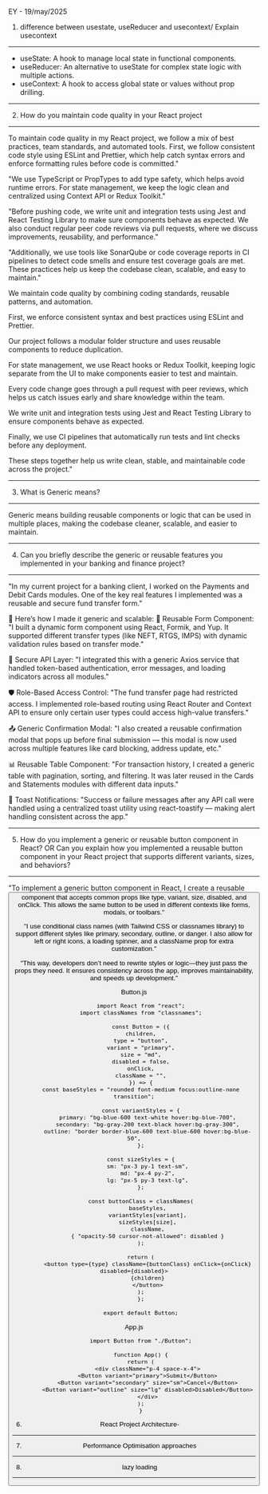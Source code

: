 EY - 19/may/2025
1. difference between usestate, useReducer and usecontext/ Explain usecontext
------------------------------------------------------------------------------------------
* useState: A hook to manage local state in functional components.
* useReducer: An alternative to useState for complex state logic with multiple actions.
* useContext: A hook to access global state or values without prop drilling.

------------------------------------------------------------------------------------------
2. How do you maintain code quality in your React project
------------------------------------------------------------------------------------------

To maintain code quality in my React project, we follow a mix of best practices, team standards, and automated tools. First, we follow consistent code style using ESLint and Prettier, which help catch syntax errors and enforce formatting rules before code is committed."

"We use TypeScript or PropTypes to add type safety, which helps avoid runtime errors. For state management, we keep the logic clean and centralized using Context API or Redux Toolkit."

"Before pushing code, we write unit and integration tests using Jest and React Testing Library to make sure components behave as expected. We also conduct regular peer code reviews via pull requests, where we discuss improvements, reusability, and performance."

"Additionally, we use tools like SonarQube or code coverage reports in CI pipelines to detect code smells and ensure test coverage goals are met. These practices help us keep the codebase clean, scalable, and easy to maintain."

We maintain code quality by combining coding standards, reusable patterns, and automation.

First, we enforce consistent syntax and best practices using ESLint and Prettier.

Our project follows a modular folder structure and uses reusable components to reduce duplication.

For state management, we use React hooks or Redux Toolkit, keeping logic separate from the UI to make components easier to test and maintain.

Every code change goes through a pull request with peer reviews, which helps us catch issues early and share knowledge within the team.

We write unit and integration tests using Jest and React Testing Library to ensure components behave as expected.

Finally, we use CI pipelines that automatically run tests and lint checks before any deployment.

These steps together help us write clean, stable, and maintainable code across the project."

------------------------------------------------------------------------------------------
3. What is Generic means?
------------------------------------------------------------------------------------------
Generic means building reusable components or logic that can be used in multiple places, making the codebase cleaner, scalable, and easier to maintain.

------------------------------------------------------------------------------------------
4. Can you briefly describe the generic or reusable features you implemented in your banking and finance project?
------------------------------------------------------------------------------------------------
"In my current project for a banking client, I worked on the Payments and Debit Cards modules. One of the key real features I implemented was a reusable and secure fund transfer form."

🔧 Here’s how I made it generic and scalable:
🔁 Reusable Form Component:
"I built a dynamic form component using React, Formik, and Yup. It supported different transfer types (like NEFT, RTGS, IMPS) with dynamic validation rules based on transfer mode."

🔐 Secure API Layer:
"I integrated this with a generic Axios service that handled token-based authentication, error messages, and loading indicators across all modules."

🛡️ Role-Based Access Control:
"The fund transfer page had restricted access. I implemented role-based routing using React Router and Context API to ensure only certain user types could access high-value transfers."

📤 Generic Confirmation Modal:
"I also created a reusable confirmation modal that pops up before final submission — this modal is now used across multiple features like card blocking, address update, etc."

📊 Reusable Table Component:
"For transaction history, I created a generic table with pagination, sorting, and filtering. It was later reused in the Cards and Statements modules with different data inputs."

🔔 Toast Notifications:
"Success or failure messages after any API call were handled using a centralized toast utility using react-toastify — making alert handling consistent across the app."

----------------------------------------------------------------------------------------------------------
5. How do you implement a generic or reusable button component in React?
OR Can you explain how you implemented a reusable button component in your React project that supports different variants, sizes, and behaviors?
 ----------------------------------------------------------------------------------------------------------
"To implement a generic button component in React, I create a reusable <Button /> component that accepts common props like type, variant, size, disabled, and onClick. This allows the same button to be used in different contexts like forms, modals, or toolbars."

"I use conditional class names (with Tailwind CSS or classnames library) to support different styles like primary, secondary, outline, or danger. I also allow for left or right icons, a loading spinner, and a className prop for extra customization."

"This way, developers don’t need to rewrite styles or logic—they just pass the props they need. It ensures consistency across the app, improves maintainability, and speeds up development."

Button.js

        import React from "react";
        import classNames from "classnames";

        const Button = ({
        children,
        type = "button",
        variant = "primary",
        size = "md",
        disabled = false,
        onClick,
        className = "",
        }) => {
        const baseStyles = "rounded font-medium focus:outline-none transition";
        
        const variantStyles = {
            primary: "bg-blue-600 text-white hover:bg-blue-700",
            secondary: "bg-gray-200 text-black hover:bg-gray-300",
            outline: "border border-blue-600 text-blue-600 hover:bg-blue-50",
        };

        const sizeStyles = {
            sm: "px-3 py-1 text-sm",
            md: "px-4 py-2",
            lg: "px-5 py-3 text-lg",
        };

        const buttonClass = classNames(
            baseStyles,
            variantStyles[variant],
            sizeStyles[size],
            className,
            { "opacity-50 cursor-not-allowed": disabled }
        );

        return (
            <button type={type} className={buttonClass} onClick={onClick} disabled={disabled}>
            {children}
            </button>
        );
        };

        export default Button;

App.js

        import Button from "./Button";

        function App() {
        return (
            <div className="p-4 space-x-4">
            <Button variant="primary">Submit</Button>
            <Button variant="secondary" size="sm">Cancel</Button>
            <Button variant="outline" size="lg" disabled>Disabled</Button>
            </div>
        );
        }

6. React Project Architecture-
----------------------------

7. Performance Optimisation approaches
----------------------------------------

8. lazy loading
-----------------


